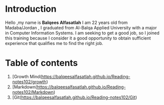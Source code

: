 # Introduction

Hello ,my name is **Balqees Alfasatlah** I am 22 years old from Madaba/Jordan , I graduated from Al-Balqa Applied University with a major in Computer Information Systems.
I am seeking to get a good job, so I joined this training because I consider it a good opportunity to obtain sufficient experience that qualifies me to find the right job.

# Table of contents 
1. [Growth Mind(https://balqeesalfasatlah.github.io/Reading-notes102/growth)
2. [Markdown(https://balqeesalfasatlah.github.io/Reading-notes102/Markdown)
3. [Git(https://balqeesalfasatlah.github.io/Reading-notes102/Git)